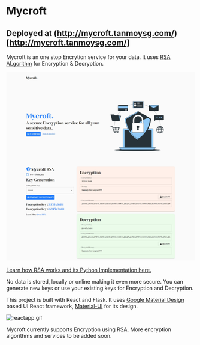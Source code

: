 # Mycroft 

## Deployed at (http://mycroft.tanmoysg.com/)[http://mycroft.tanmoysg.com/]

Mycroft is an one stop Encrytion service for your data. It uses [RSA ALgorithm](https://en.wikipedia.org/wiki/RSA_(cryptosystem)) for Encryption & Decryption.

![reactapp.jpg](https://github.com/TanmoySG/Mycroft/blob/master/screenshots/React_App.jpg)

[Learn how RSA works and its Python Implementation here.](https://github.com/TanmoySG/Cryptography-Algorithm/tree/master/RSA-Algorithm) 

No data is stored, locally or online making it even more secure. You can generate new keys or use your existing keys for Encryption and Decryption.

This project is built with React and Flask. It uses [Google Material Design](https://material.io/) based UI React framework, [Material-UI](https://material-ui.com/) for its design.

![reactapp.gif](https://github.com/TanmoySG/Mycroft/blob/master/screenshots/React_App.gif)

Mycroft currently supports Encryption using RSA. More encryption algorithms and services to be added soon.
